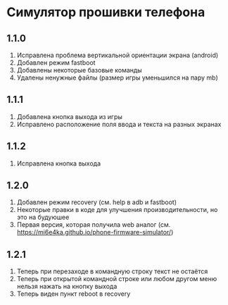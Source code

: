 # Симулятор прошивки телефона
## 1.1.0
1. Исправлена проблема вертикальной ориентации экрана (android)
2. Добавлен режим fastboot
3. Добавлены некоторые базовые команды
4. Удалены ненужные файлы (размер игры уменьшился на пару mb)
## 1.1.1
1. Добавлена кнопка выхода из игры
2. Исправлено расположение поля ввода и текста на разных экранах
## 1.1.2
1. Исправлена кнопка выхода
## 1.2.0
1. Добавлен режим recovery (см. help в adb и fastboot)
2. Некоторые правки в коде для улучшения производительности, но это на будуюшее
3. Первая версия, которая получила web аналог (см. https://mi6e4ka.github.io/phone-firmware-simulator/)
## 1.2.1
1. Теперь при перезаходе в командную строку текст не остаётся
2. Теперь при открытой командной строке или любом другом меню нельзя нажать на кнопку выхода
3. Теперь виден пункт reboot в recovery
